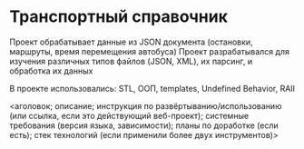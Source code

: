 # Транспортный справочник

Проект обрабатывает данные из JSON документа (остановки, маршруты, время перемещения автобуса)
Проект разрабатывался для изучения различных типов файлов (JSON, XML), их парсинг, и обработка их данных

В проекте использовались:
STL, ООП, templates, Undefined Behavior, RAII

<аголовок; описание; инструкция по развёртыванию/использованию (или ссылка, если это действующий веб-проект); системные требования (версия языка, зависимости); планы по доработке (если есть); стек технологий (если применили более двух инструментов)>
